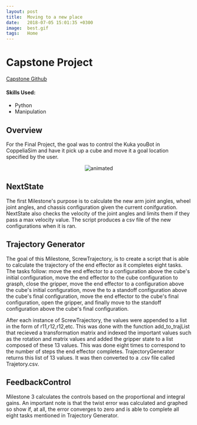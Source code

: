 ```yaml
---
layout: post
title:  Moving to a new place
date:   2018-07-05 15:01:35 +0300
image:  best.gif
tags:   Home
---
```

# Capstone Project
[Capstone Github](https://github.com/mmorales45/Capstone-Project)

#### Skills Used:
* Python
* Manipulation

## Overview
For the Final Project, the goal was to control the Kuka youBot in CoppeliaSim
and have it pick up a cube and move it a goal location specified by the user. 

<p align="center">
  <img src="/Marco_Morales_Portfolio/public/images/overshoot.gif" alt="animated" />
</p> 

## NextState
The first Milestone's purpose is to calculate the new arm joint angles, wheel joint angles, and chassis configuration given the current conifguration. NextState also checks the velocity of the joint angles and limits them if they pass a max velocity value. The script produces a csv file of the new configurations when it is ran.

## Trajectory Generator
The goal of this Milestone, ScrewTrajectory, is to create a script that is able to calculate the trajectory of the end effector as it completes eight tasks. The tasks follow: move the end effector to a configuration above the cube's initial configuration, move the end effector to the cube configuration to grasph, close the gripper, move the end effector to a configuration above the cube's initial configuration, move the to a standoff configuration above the cube's final configuration, move the end effector to the cube's final configuration, open the gripper, and finally move to the standoff configuration above the cube's final configuration. 

After each instance of ScrewTrajectory, the values were appended to a list in the form of r11,r12,r12,etc. This was done with the function add_to_trajList that recieved a transformation matrix and indexed the important values such as the rotation and matrix values and added the gripper state to a list composed of these 13 values. This was done eight times to correspond to the number of steps the end effector completes. TrajectoryGenerator returns this list of 13 values. It was then converted to a .csv file called Trajetory.csv.

## FeedbackControl
Milestone 3 calculates the controls based on the proportional and integral gains. An important note is that the twist error was calculated and graphed so show if, at all, the error converges to zero and is able to complete all eight tasks mentioned in Trajectory Generator.